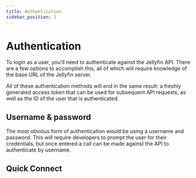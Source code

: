 ```yaml
---
title: Authentication
sidebar_position: 1
---
```


# Authentication

To login as a user, you'll need to authenticate against the Jellyfin API. There are a few options to accomplish this, all of which will require knowledge of the base URL of the Jellyfin server.

All of these authentication methods will end in the same result: a freshly generated access token that can be used for subsequent API requests, as well as the ID of the user that is authenticated.

## Username & password

The most obvious form of authentication would be using a username and password. This will require developers to prompt the user for their credentials, but once entered a call can be made against the API to authenticate by username. 

## Quick Connect
